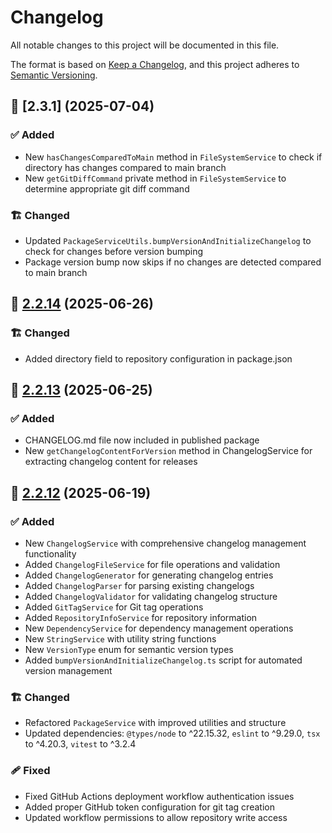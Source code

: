 # Changelog

All notable changes to this project will be documented in this file.

The format is based on [Keep a Changelog](https://keepachangelog.com/en/1.1.0/),
and this project adheres to [Semantic Versioning](http://semver.org/spec/v2.0.0.html).

## 🔖 [2.3.1] (2025-07-04)

### ✅ Added

- New `hasChangesComparedToMain` method in `FileSystemService` to check if directory has changes compared to main branch
- New `getGitDiffCommand` private method in `FileSystemService` to determine appropriate git diff command

### 🏗️ Changed

- Updated `PackageServiceUtils.bumpVersionAndInitializeChangelog` to check for changes before version bumping
- Package version bump now skips if no changes are detected compared to main branch

## 🔖 [2.2.14] (2025-06-26)

### 🏗️ Changed

- Added directory field to repository configuration in package.json

## 🔖 [2.2.13] (2025-06-25)

### ✅ Added

- CHANGELOG.md file now included in published package
- New `getChangelogContentForVersion` method in ChangelogService for extracting changelog content for releases

## 🔖 [2.2.12] (2025-06-19)

### ✅ Added

- New `ChangelogService` with comprehensive changelog management functionality
- Added `ChangelogFileService` for file operations and validation
- Added `ChangelogGenerator` for generating changelog entries
- Added `ChangelogParser` for parsing existing changelogs
- Added `ChangelogValidator` for validating changelog structure
- Added `GitTagService` for Git tag operations
- Added `RepositoryInfoService` for repository information
- New `DependencyService` for dependency management operations
- New `StringService` with utility string functions
- New `VersionType` enum for semantic version types
- Added `bumpVersionAndInitializeChangelog.ts` script for automated version management

### 🏗️ Changed

- Refactored `PackageService` with improved utilities and structure
- Updated dependencies: `@types/node` to ^22.15.32, `eslint` to ^9.29.0, `tsx` to ^4.20.3, `vitest` to ^3.2.4

### 🩹 Fixed

- Fixed GitHub Actions deployment workflow authentication issues
- Added proper GitHub token configuration for git tag creation
- Updated workflow permissions to allow repository write access

<!-- Link References -->

[2.3.2]: https://github.com/aneuhold/ts-libs/compare/core-ts-lib-v2.2.14...core-ts-lib-v2.3.2
[2.2.14]: https://github.com/aneuhold/ts-libs/compare/core-ts-lib-v2.2.13...core-ts-lib-v2.2.14
[2.2.13]: https://github.com/aneuhold/ts-libs/compare/core-ts-lib-v2.2.12...core-ts-lib-v2.2.13
[2.2.12]: https://github.com/aneuhold/ts-libs/releases/tag/core-ts-lib-v2.2.12
